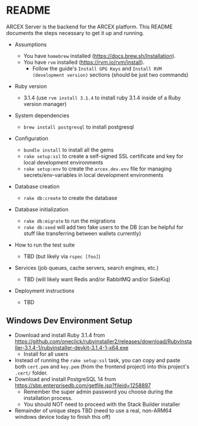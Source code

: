 # README

ARCEX Server is the backend for the ARCEX platform. This README documents the steps necessary to get it up and running.

- Assumptions

  - You have `homebrew` installed (https://docs.brew.sh/Installation).
  - You have `rvm` installed (https://rvm.io/rvm/install).
    - Follow the guide's `Install GPG Keys` and `Install RVM (development version)` sections (should be just two commands)

- Ruby version

  - 3.1.4 (use `rvm install 3.1.4` to install ruby 3.1.4 inside of a Ruby version manager)

- System dependencies

  - `brew install postgresql` to install postgresql

- Configuration

  - `bundle install` to install all the gems
  - `rake setup:ssl` to create a self-signed SSL certificate and key for local development environments
  - `rake setup:env` to create the `arcex.dev.env` file for managing secrets/env-variables in local development environments

- Database creation

  - `rake db:create` to create the database

- Database initialization

  - `rake db:migrate` to run the migrations
  - `rake db:seed` will add two fake users to the DB (can be helpful for stuff like transferring between wallets currently)

- How to run the test suite

  - TBD (but likely via `rspec [foo]`)

- Services (job queues, cache servers, search engines, etc.)

  - TBD (will likely want Redis and/or RabbitMQ and/or SideKiq)

- Deployment instructions
  - TBD

## Windows Dev Environment Setup
- Download and install Ruby 3.1.4 from https://github.com/oneclick/rubyinstaller2/releases/download/RubyInstaller-3.1.4-1/rubyinstaller-devkit-3.1.4-1-x64.exe
  - Install for all users
- Instead of running the `rake setup:ssl` task, you can copy and paste both `cert.pem` and `key.pem` (from the frontend project) into this project's `.cert/` folder.
- Download and install PostgreSQL 14 from https://sbp.enterprisedb.com/getfile.jsp?fileid=1258897
  - Remember the super admin password you choose during the installation process.
  - You should NOT need to proceed with the Stack Builder installer
- Remainder of unique steps TBD (need to use a real, non-ARM64 windows device today to finish this off)
